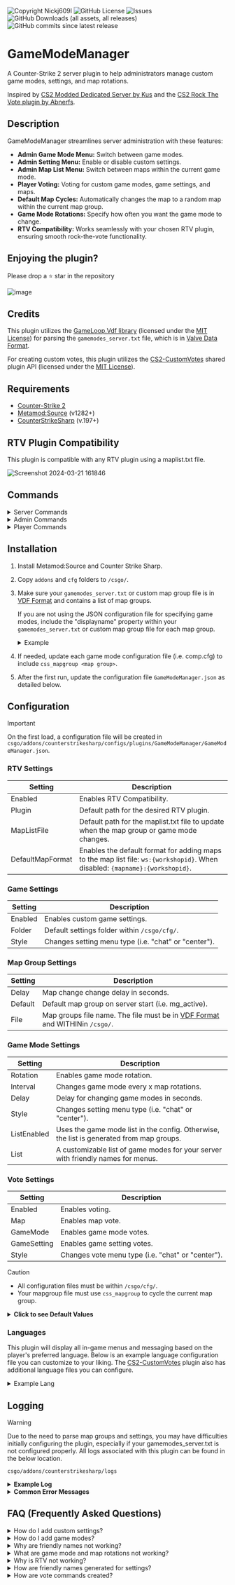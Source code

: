 ![Copyright Nickj609l](https://img.shields.io/badge/Copyright-Nickj609-red) ![GitHub License](https://img.shields.io/github/license/nickj609/GameModeManager) ![Issues](https://img.shields.io/github/issues/nickj609/GameModeManager) ![GitHub Downloads (all assets, all releases)](https://img.shields.io/github/downloads/nickj609/GameModeManager/total) ![GitHub commits since latest release](https://img.shields.io/github/commits-since/nickj609/GameModeManager/latest)

# GameModeManager
A Counter-Strike 2 server plugin to help administrators manage custom game modes, settings, and map rotations. 

Inspired by [CS2 Modded Dedicated Server by Kus](https://github.com/kus/cs2-modded-server) and the [CS2 Rock The Vote plugin by Abnerfs](https://github.com/abnerfs/cs2-rockthevote).

## Description
GameModeManager streamlines server administration with these features:

- **Admin Game Mode Menu:** Switch between game modes.
- **Admin Setting Menu:** Enable or disable custom settings.
- **Admin Map List Menu:** Switch between maps within the current game mode.
- **Player Voting:** Voting for custom game modes, game settings, and maps.
- **Default Map Cycles:** Automatically changes the map to a random map within the current map group.
- **Game Mode Rotations:** Specify how often you want the game mode to change.
- **RTV Compatibility:** Works seamlessly with your chosen RTV plugin, ensuring smooth rock-the-vote functionality.
  
## Enjoying the plugin?
Please drop a ⭐ star in the repository

![image](https://github.com/nickj609/GameModeManager/assets/32173425/4c1bef1e-ef13-4a30-b2eb-b02060535bcb)

## Credits
This plugin utilizes the [GameLoop.Vdf library](https://github.com/shravan2x/Gameloop.Vdf/) (licensed under the [MIT License](https://github.com/shravan2x/Gameloop.Vdf/blob/master/LICENSE)) for parsing the `gamemodes_server.txt` file, which is in [Valve Data Format](https://developer.valvesoftware.com/wiki/VDF).

For creating custom votes, this plugin utilizes the [CS2-CustomVotes](https://github.com/imi-tat0r/CS2-CustomVotes) shared plugin API (licensed under the [MIT License](https://github.com/imi-tat0r/CS2-CustomVotes?tab=MIT-1-ov-file)). 

## Requirements
- [Counter-Strike 2](https://www.counter-strike.net/cs2)
- [Metamod:Source](https://github.com/alliedmodders/metamod-source/) (v1282+)
- [CounterStrikeSharp](https://github.com/roflmuffin/CounterStrikeSharp) (v.197+)

## RTV Plugin Compatibility
This plugin is compatible with any RTV plugin using a maplist.txt file.

![Screenshot 2024-03-21 161846](https://github.com/nickj609/GameModeManager/assets/32173425/1e291efb-fe7f-4f0d-bb2c-e21d042bd153)

## Commands
<details>
<summary>Server Commands</summary>

- `css_rtv <true|false>` - Enables or disables RTV. (_Comming Soon_)

- `css_mapgroup <mg_name>` - Sets the map group and updates the map list and menus.

</details>
	
<details>
<summary>Admin Commands</summary>

- `!map <map name> <id>` - Changes the map to the map specified.
  
  > _The map ID is *optional* and only required for maps that aren't explicitly set for a given map group._

- `!maps (css_maps)` - Displays an admin menu for changing the map. 

   > _It only shows maps for the current game mode/map group._
   
- `!mode <mode name> (css_mode)` - Changes the game mode to the mode specified.
  
  > _For example, for **mg_surf** you would do **!mode surf**._ 
  
- `!modes (css_modes)` - Displays an admin menu for changing the game mode.

- `!setting <enable|disable> <setting name> (css_setting)` - Enables or disables a custom game setting.
  
  > _For example, for **enable_movement_unlock.cfg** you would do **!setting movement_unlock**._ 
  
- `!settings (css_settings)` - Displays an admin menu for enabling or disabling custom game settings.

</details>

<details>
<summary>Player Commands</summary>
	
- `!changemode` - Creates a vote to change the game mode (all modes).

   ![Screenshot 2024-06-08 212539](https://github.com/nickj609/GameModeManager/assets/32173425/f5e3d915-4c01-45d5-95a2-a40b693e17bb)

   ![Screenshot 2024-06-08 212613](https://github.com/nickj609/GameModeManager/assets/32173425/fa6473c6-5372-4c4b-afb6-2ef5087ea550)

- `!showmodes` - Menu to display all per mode votes that can be created.

   ![Screenshot 2024-06-08 212831](https://github.com/nickj609/GameModeManager/assets/32173425/8fd7e73f-c2e9-459d-bf33-9878de227f55)

   ![Screenshot 2024-06-08 213033](https://github.com/nickj609/GameModeManager/assets/32173425/4b252eb5-69ef-4973-89b8-b48c2f6f7019)

- `!showsettings` - Menu to display all per setting votes that can be created.

   ![Screenshot 2024-06-08 212803](https://github.com/nickj609/GameModeManager/assets/32173425/16a907d1-3bd9-4416-bda6-4d6cc4c55030)
   
   ![Screenshot 2024-06-08 213008](https://github.com/nickj609/GameModeManager/assets/32173425/b6a34ec1-277f-4361-bd1c-0e405b20834f)

- `!showmaps` - Menu to display all per map votes that can be created. This only shows maps from the current map group/game mode. 

  ![Screenshot 2024-06-08 212858](https://github.com/nickj609/GameModeManager/assets/32173425/1ba2a65a-8867-420c-9576-5549fa5e5469)

  ![Screenshot 2024-06-08 212923](https://github.com/nickj609/GameModeManager/assets/32173425/eb6a198a-a2cf-477b-ba02-ca6469bd38fc)
  
</details>

## Installation
1. Install Metamod:Source and Counter Strike Sharp.
2. Copy `addons` and `cfg` folders to `/csgo/`.
3. Make sure your `gamemodes_server.txt` or custom map group file is in [VDF Format](https://developer.valvesoftware.com/wiki/VDF) and contains a list of map groups.

   If you are not using the JSON configuration file for specifying game modes, include the "displayname" property within your `gamemodes_server.txt` or custom map group file for each map group.

   <details>
   <summary>Example</summary>
   
   ```
   "mg_dm"
	{
		"imagename"				"mapgroup-bomb"
		"displayname"				"Deathmatch"
		"nameID"				"#SFUI_Mapgroup_allclassic"
		"tooltipID"				"#SFUI_MapGroup_Tooltip_Desc_DeathMatch"
		"name"					"mg_dm"
		"icon_image_path"			"map_icons/mapgroup_icon_deathmatch"
		"maps"
		{
			"ar_shoots"						""
			"ar_baggage"						""
			"workshop/3070550406/de_safehouse"			""
			"workshop/3070563536/de_lake"				""
			"workshop/3070581293/de_bank"				""
			"workshop/3070923343/fy_pool_day"			""
			"workshop/3070238628/fy_iceworld"			""
		}
	}
   ```
   
   </details>
  
5. If needed, update each game mode configuration file (i.e. comp.cfg) to include `css_mapgroup <map group>`.
6. After the first run, update the configuration file `GameModeManager.json` as detailed below.

## Configuration
> [!IMPORTANT]
> On the first load, a configuration file will be created in `csgo/addons/counterstrikesharp/configs/plugins/GameModeManager/GameModeManager.json`.

### RTV Settings
| Setting             | Description                                                                                                                               |
| ------------------- | ----------------------------------------------------------------------------------------------------------------------------------------- | 
| Enabled             | Enables RTV Compatibility.                                                                                                                | 
| Plugin              | Default path for the desired RTV plugin.                                                                                                  | 
| MapListFile         | Default path for the maplist.txt file to update when the map group or game mode changes.                                                  | 
| DefaultMapFormat    | Enables the default format for adding maps to the map list file: `ws:{workshopid}`. When disabled: `{mapname}:{workshopid}`.              |

### Game Settings
| Setting             | Description                                                                                                                               |
| ------------------- | ----------------------------------------------------------------------------------------------------------------------------------------- | 
| Enabled             | Enables custom game settings.                                                                                                             | 
| Folder              | Default settings folder within `/csgo/cfg/`.                                                                                                  | 
| Style               | Changes setting menu type (i.e. "chat" or "center").                                                                                      |

### Map Group Settings
| Setting             | Description                                                                                                                               |
| ------------------- | ----------------------------------------------------------------------------------------------------------------------------------------- |
| Delay               | Map change change delay in seconds.                                                                                                       | 
| Default             | Default map group on server start (i.e. mg_active).                                                                                       | 
| File                | Map groups file name. The file must be in [VDF Format](https://developer.valvesoftware.com/wiki/VDF) and WITHINin `/csgo/`.               |     

### Game Mode Settings
| Setting             | Description                                                                                                                               |
| ------------------- | ----------------------------------------------------------------------------------------------------------------------------------------- | 
| Rotation            | Enables game mode rotation.                                                                                                               |  
| Interval            | Changes game mode every x map rotations.                                                                                                  | 
| Delay               | Delay for changing game modes in seconds.                                                                                                 | 
| Style               | Changes setting menu type (i.e. "chat" or "center").                                                                                      |
| ListEnabled         | Uses the game mode list in the config. Otherwise, the list is generated from map groups.                                                  |
| List                | A customizable list of game modes for your server with friendly names for menus.                                                                    |  

### Vote Settings
| Setting             | Description                                                                                                                               |
| ------------------- | ----------------------------------------------------------------------------------------------------------------------------------------- | 
| Enabled             | Enables voting.                                                                                                                           | 
| Map                 | Enables map vote.                                                                                                                         | 
| GameMode            | Enables game mode votes.                                                                                                                  |
| GameSetting         | Enables game setting votes.                                                                                                               |
| Style               | Changes vote menu type (i.e. "chat" or "center").                                                                                         |

> [!CAUTION]
> - All configuration files must be within `/csgo/cfg/`.
> - Your mapgroup file must use `css_mapgroup` to cycle the current map group.

<details>
<summary><b>Click to see Default Values</b></summary>
	
```
// This configuration was automatically generated by CounterStrikeSharp for plugin 'GameModeManager', at 2024/06/08 09:52:11
{
  "Version": 2,
  "RTV": {
    "Enabled": false,
    "Plugin": "addons/counterstrikesharp/plugins/RockTheVote/RockTheVote.dll",
    "MapListFile": "addons/counterstrikesharp/plugins/RockTheVote/maplist.txt",
    "DefaultMapFormat": false
  },
  "MapGroup": {
    "Delay": 5,
    "Default": "mg_active",
    "File": "gamemodes_server.txt"
  },
  "Settings": {
    "Enabled": true,
    "Folder": "settings",
    "Style": "center"
  },
  "GameMode": {
    "Rotation": true,
    "Interval": 4,
    "Delay": 5,
    "Style": "center",
    "ListEnabled": true,
    "List": {
      "comp": "Competitive",
      "1v1": "1 vs 1",
      "aim": "Aim",
      "awp": "AWP Only",
      "scoutzknivez": "ScoutzKnives",
      "wingman": "Wingman",
      "gungame": "Gun Game",
      "surf": "Surf",
      "dm": "Deathmatch",
      "dm-multicfg": "Deathmatch Multicfg",
      "course": "Course",
      "hns": "Hide N Seek",
      "kz": "Kreedz",
      "minigames": "Mini Games"
    }
  },
  "Votes": {
    "Enabled": false,
    "Map": false,
    "GameMode": false,
    "GameSetting": false,
    "Style": "center"
  },
  "ConfigVersion": 2
}
```
</details>

### Languages
This plugin will display all in-game menus and messaging based on the player's preferred language. Below is an example language configuration file you can customize to your liking. The [CS2-CustomVotes](https://github.com/imi-tat0r/CS2-CustomVotes) plugin also has additional language files you can configure. 

<details>
<summary>Example Lang</summary>
	
```
{
  "plugin.prefix": "[{GREEN}Server{DEFAULT}]",
  "changemap.message": "{LIGHTRED}{0}{DEFAULT} has changed the map to {LIGHTRED}{1}{DEFAULT}.",
  "changemode.message": "Admin {LIGHTRED}{0}{DEFAULT} has changed the game mode to {LIGHTRED}{1}{DEFAULT}.",
  "enable.changesetting.message": "Admin {LIGHTRED}{0}{DEFAULT} has {LIGHTRED}Enabled{DEFAULT} setting {LIGHTRED}{1}{DEFAULT}.",
  "disable.changesetting.message": "Admin {LIGHTRED}{0}{DEFAULT} has {LIGHTRED}Disabled{DEFAULT} setting {LIGHTRED}{1}{DEFAULT}.",
  "menu.yes": "Yes",
  "menu.no": "No",
  "menu.enable": "Enable",
  "menu.disable": "Disable",
  "mode.show.menu-response": "Say {GREEN}!{0}{DEFAULT} to create a vote.",
  "mode.vote.menu-title": "Change game mode to {GOLD}{0}{DEFAULT}?",
  "modes.menu-title": "Game Mode List",
  "modes.vote.menu-title": "Change game mode?",
  "map.vote.menu-title": "Change map to {0}?",
  "maps.menu-title": "Map List",
  "maps.show.menu-response": "Say {GREEN}!{0}{DEFAULT} to create a vote.",
  "setting.vote.menu-title": "Change setting {GOLD}{0}{DEFAULT}?",
  "setting.show.menu-response": "Say {GREEN}!{0}{DEFAULT} to create a vote.",
  "settings.menu-actions": "Setting Actions",
  "settings.menu-title": "Setting List"
}
```

</details>


## Logging
>[!WARNING]
> Due to the need to parse map groups and settings, you may have difficulties initially configuring the plugin, especially if your gamemodes_server.txt is not configured properly. All logs associated with this plugin can be found in the below location.
> 
> `csgo/addons/counterstrikesharp/logs`

<details>
<summary><b>Example Log</b></summary>

```
2024-06-08 22:59:32.805 +00:00 [INFO] plugin:GameModeManager Loading map groups...
2024-06-08 22:59:32.821 +00:00 [INFO] plugin:GameModeManager Creating game modes...
2024-06-08 22:59:32.823 +00:00 [INFO] plugin:GameModeManager Loading settings...
2024-06-08 22:59:32.827 +00:00 [WARN] plugin:GameModeManager Skipping random_setting.cfg because its missing the correct prefix.
2024-06-08 22:59:32.835 +00:00 [INFO] plugin:GameModeManager Enabling game mode and map rotations...
2024-06-08 22:59:34.096 +00:00 [INFO] plugin:GameModeManager Registering custom votes...
2024-06-08 23:01:12.832 +00:00 [WARN] plugin:GameModeManager New map group could not be found. Setting default map group.
2024-06-08 23:05:24.421 +00:00 [INFO] plugin:GameModeManager Current map group is mg_active.
2024-06-08 23:05:24.421 +00:00 [INFO] plugin:GameModeManager New map group is mg_active.
2024-06-08 24:15:47.044 +00:00 [INFO] plugin:GameModeManager Game has ended. Picking random map from current map group...
2024-06-08 24:17:76.044 +00:00 [INFO] plugin:GameModeManager Deregistering custom votes...
```
	
</details>

<details>
<summary><b>Common Error Messages</b></summary>

| Error/Warning Message                                              | Description                                                                                                              |
| -------------------------------------------------------------------| ------------------------------------------------------------------------------------------------------------------------ | 
| `Cannot Find`                                                      | Unable to locate the file specified from `GameModeManager.json` config.                                                  | 
| `Incomplete VDF data`                                              | Your `gamemodes_server.txt` file is not formatted properly in [VDF Format](https://developer.valvesoftware.com/wiki/VDF).| 
| `Your config file is too old`                                      | Please backup and remove it from `addons/counterstrikesharp/configs/plugins/GameModeManager` to recreate it.             |
| `The mapgroup property doesn't exist`                              | The "mapgroup" property cannot be found in your `gamemodes_server.txt` file.                                             | 
| `Mapgroup found, but the 'maps' property is missing or incomplete` | The "maps" property cannot be found in your `gamemodes_server.txt` file for one of your map groups.                      | 

</details>

## FAQ (Frequently Asked Questions)

<details>
<summary>How do I add custom settings?</summary>
<br>

To add custom settings, create two configuration files with the `enable_` and `disable_ prefix` (i.e. **enable_autobhop.cfg**, **disable_autobhop.cfg**). Then, put those files in the `/csgo/cfg/settings/` folder. This is the default settings folder. You can change this folder in the configuration settings.

</details>

<details>
<summary>How do I add game modes?</summary>
<br>

To add game modes, update the JSON key pairs in the configuration file (`csgo/addons/counterstrikesharp/configs/plugins/GameModeManager/GameModeManager.json`). The first value is the name of the configuration file to be executed (i.e. `comp` for `comp.cfg`)

```
"GameMode": {
    "Rotation": true,
    "Interval": 4,
    "Delay": 5,
    "Style": "center",
    "ListEnabled": true,
    "List": {
      "comp": "Competitive",
      "1v1": "1 vs 1",
      "aim": "Aim",
      "awp": "AWP Only",
      "scoutzknivez": "ScoutzKnives",
      "wingman": "Wingman",
      "gungame": "Gun Game",
      "surf": "Surf",
      "dm": "Deathmatch",
      "dm-multicfg": "Deathmatch Multicfg",
      "course": "Course",
      "hns": "Hide N Seek",
      "kz": "Kreedz",
      "minigames": "Mini Games"
    }
```

If you have `ListEnabled` set to `false`, game modes are generated based on the map groups in your map group file (default is `gamemodes_server.txt`).

</details>

<details>
<summary> Why are friendly names not working?</summary>
<br>

Friendly names may not be working if you are not using the game mode list in the configuration file. This is because you need to add the `displayname` property to each map group in your map group file (default is `gamemodes_server.txt`).

```
  "mg_dm"
	{
		"imagename"				"mapgroup-bomb"
		"displayname"				"Deathmatch"
		"nameID"				"#SFUI_Mapgroup_allclassic"
		"tooltipID"				"#SFUI_MapGroup_Tooltip_Desc_DeathMatch"
		"name"					"mg_dm"
		"icon_image_path"			"map_icons/mapgroup_icon_deathmatch"
		"maps"
		{
			"ar_shoots"						""
			"ar_baggage"						""
			"workshop/3070550406/de_safehouse"			""
			"workshop/3070563536/de_lake"				""
			"workshop/3070581293/de_bank"				""
			"workshop/3070923343/fy_pool_day"			""
			"workshop/3070238628/fy_iceworld"			""
		}
	}
```

</details>

<details>
<summary>What are game mode and map rotations not working?</summary>
<br>

Game mode and map rotations do not work if RTV compatibility is enabled. Game mode and map rotations are only counted when handled by the plugin's game event handler. 

</details>

<details>
<summary>Why is RTV not working? </summary>
<br>

You need to install your own supported RTV plugin and update the JSON configuration file. Any RTV plugin with a `maplist.txt` file is supported. 

```
  "RTV": {
    "Enabled": false,
    "Plugin": "addons/counterstrikesharp/plugins/RockTheVote/RockTheVote.dll",
    "MapListFile": "addons/counterstrikesharp/plugins/RockTheVote/maplist.txt",
    "DefaultMapFormat": false
  },
``` 

</details>

<details>
<summary>How are friendly names generated for settings?</summary>
<br>

Friendly names for settings are generated by removing the extension and underscores, and capitalizing the first letter of each word. For example, **enable_movement_unlock.cfg** turns into **Movement Unlock".

</details>

<details>
<summary>How are vote commands created?</summary>
<br>

Vote commands for categories are set manually, such as `!changemode`. This may be configurable in the future, with the addition of aliases. Per-map commands are generated based on the map name (i.e. de_dust2). Per-mode commands are generated from the game mode list or the map group name (without the mg_ prefix).

</details>

